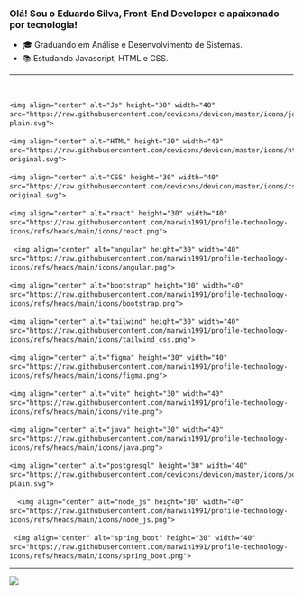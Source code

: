 ### Olá! Sou o Eduardo Silva, Front-End Developer e apaixonado por tecnologia! 

- 🎓 Graduando em Análise e Desenvolvimento de Sistemas.
- 📚 Estudando Javascript, HTML e CSS.

<hr>


<div style="display: inline_block"><br>
    
    <img align="center" alt="Js" height="30" width="40" src="https://raw.githubusercontent.com/devicons/devicon/master/icons/javascript/javascript-plain.svg">
    
    <img align="center" alt="HTML" height="30" width="40" src="https://raw.githubusercontent.com/devicons/devicon/master/icons/html5/html5-original.svg">
    
    <img align="center" alt="CSS" height="30" width="40" src="https://raw.githubusercontent.com/devicons/devicon/master/icons/css3/css3-original.svg">
    
    <img align="center" alt="react" height="30" width="40" src="https://raw.githubusercontent.com/marwin1991/profile-technology-icons/refs/heads/main/icons/react.png">
    
     <img align="center" alt="angular" height="30" width="40" src="https://raw.githubusercontent.com/marwin1991/profile-technology-icons/refs/heads/main/icons/angular.png">
     
    <img align="center" alt="bootstrap" height="30" width="40" src="https://raw.githubusercontent.com/marwin1991/profile-technology-icons/refs/heads/main/icons/bootstrap.png">
    
    <img align="center" alt="tailwind" height="30" width="40" src="https://raw.githubusercontent.com/marwin1991/profile-technology-icons/refs/heads/main/icons/tailwind_css.png">
    
    <img align="center" alt="figma" height="30" width="40" src="https://raw.githubusercontent.com/marwin1991/profile-technology-icons/refs/heads/main/icons/figma.png">
    
    <img align="center" alt="vite" height="30" width="40" src="https://raw.githubusercontent.com/marwin1991/profile-technology-icons/refs/heads/main/icons/vite.png">
    
    <img align="center" alt="java" height="30" width="40" src="https://raw.githubusercontent.com/marwin1991/profile-technology-icons/refs/heads/main/icons/java.png">
   
    <img align="center" alt="postgresql" height="30" width="40" src="https://raw.githubusercontent.com/devicons/devicon/master/icons/postgresql/postgresql-plain.svg">
   
      <img align="center" alt="node_js" height="30" width="40" src="https://raw.githubusercontent.com/marwin1991/profile-technology-icons/refs/heads/main/icons/node_js.png">

     <img align="center" alt="spring_boot" height="30" width="40" src="https://raw.githubusercontent.com/marwin1991/profile-technology-icons/refs/heads/main/icons/spring_boot.png">
   
</div>

<hr>

<div> 
    <a href="#" target="_blank"><img src="https://img.shields.io/badge/-LinkedIn-%230077B5?style=for-the-badge&logo=linkedin&logoColor=white" target="_blank"></a></br>
</div>
